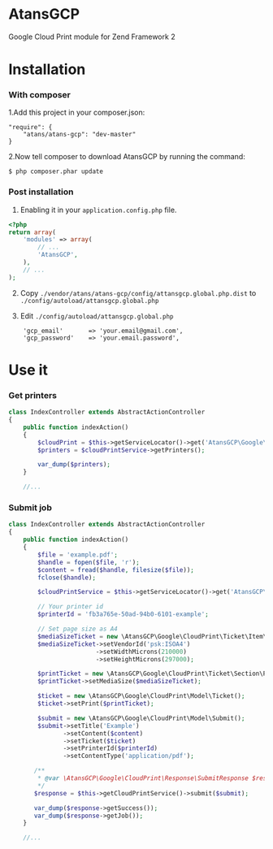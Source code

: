 AtansGCP
========

Google Cloud Print module for Zend Framework 2

Installation
============

### With composer

1.Add this project in your composer.json:

    "require": {
        "atans/atans-gcp": "dev-master"
    }

2.Now tell composer to download AtansGCP by running the command:

    $ php composer.phar update

### Post installation


1. Enabling it in your `application.config.php` file.

```php
<?php
return array(
    'modules' => array(
        // ...
        'AtansGCP',
    ),
    // ...
);
```

2. Copy `./vendor/atans/atans-gcp/config/attansgcp.global.php.dist` to `./config/autoload/attansgcp.global.php`

3. Edit `./config/autoload/attansgcp.global.php`
```
    'gcp_email'       => 'your.email@gmail.com',
    'gcp_password'    => 'your.email.password',
```

Use it
======

### Get printers

```php
class IndexController extends AbstractActionController
{
    public function indexAction()
    {
        $cloudPrint = $this->getServiceLocator()->get('AtansGCP\Google\CloudPrint\CloudPrint');
        $printers = $cloudPrintService->getPrinters();

        var_dump($printers);
    }

    //...
```


### Submit job

```php
class IndexController extends AbstractActionController
{
    public function indexAction()
    {
        $file = 'example.pdf';
        $handle = fopen($file, 'r');
        $content = fread($handle, filesize($file));
        fclose($handle);

        $cloudPrintService = $this->getServiceLocator()->get('AtansGCP\Google\CloudPrint\CloudPrint');

        // Your printer id
        $printerId = 'fb3a765e-50ad-94b0-6101-example';

        // Set page size as A4
        $mediaSizeTicket = new \AtansGCP\Google\CloudPrint\Ticket\Item\MediaSizeTicketItem();
        $mediaSizeTicket->setVendorId('psk:ISOA4')
                        ->setWidthMicrons(210000)
                        ->setHeightMicrons(297000);

        $printTicket = new \AtansGCP\Google\CloudPrint\Ticket\Section\PrintTicketSection();
        $printTicket->setMediaSize($mediaSizeTicket);

        $ticket = new \AtansGCP\Google\CloudPrint\Model\Ticket();
        $ticket->setPrint($printTicket);

        $submit = new \AtansGCP\Google\CloudPrint\Model\Submit();
        $submit->setTitle('Example')
               ->setContent($content)
               ->setTicket($ticket)
               ->setPrinterId($printerId)
               ->setContentType('application/pdf');

       /**
        * @var \AtansGCP\Google\CloudPrint\Response\SubmitResponse $response
        */
       $response = $this->getCloudPrintService()->submit($submit);

       var_dump($response->getSuccess());
       var_dump($response->getJob());
    }

    //...
```